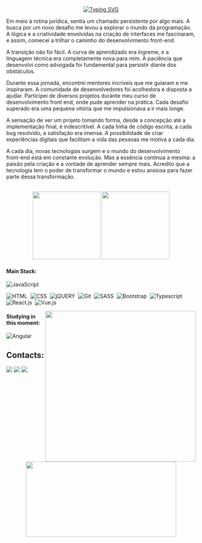 
<div align="center"> 
<a href="https://git.io/typing-svg"><img src="https://readme-typing-svg.demolab.com?font=Fira+Code&pause=1000&color=FE428E&width=435&lines=WHO+IS+ANA%3F" alt="Typing SVG" /></a>
</div>


<p>
Em meio à rotina jurídica, sentia um chamado persistente por algo mais. A busca por um novo desafio me levou a explorar o mundo da programação. A lógica e a criatividade envolvidas na criação de interfaces me fascinaram, e assim, comecei a trilhar o caminho do desenvolvimento front-end.

A transição não foi fácil. A curva de aprendizado era íngreme, e a linguagem técnica era completamente nova para mim. A paciência que desenvolvi como advogada foi fundamental para persistir diante dos obstáculos.

Durante essa jornada, encontrei mentores incríveis que me guiaram e me inspiraram. A comunidade de desenvolvedores foi acolhedora e disposta a ajudar. Participei de diversos projetos durante meu curso de desenvolvimento front end, onde pude aprender na prática. Cada desafio superado era uma pequena vitória que me impulsionava a ir mais longe.

A sensação de ver um projeto tomando forma, desde a concepção até a implementação final, é indescritível. A cada linha de código escrita, a cada bug resolvido, a satisfação era imensa. A possibilidade de criar experiências digitais que facilitam a vida das pessoas me motiva a cada dia.

A cada dia, novas tecnologias surgem e o mundo do desenvolvimento front-end está em constante evolução. Mas a essência continua a mesma: a paixão pela criação e a vontade de aprender sempre mais. Acredito que a tecnologia tem o poder de transformar o mundo e estou ansiosa para fazer parte dessa transformação.

 </p>
<br>


<div align="center">
  <img height="180em" src="https://github-readme-streak-stats.herokuapp.com?user=anameneiro&theme=radical&mode=weekly"/>
  <img height="180em" src="https://github-readme-stats.vercel.app/api/top-langs/?username=anameneiro&layout=compact&theme=radical"/>
</div>

#### Main Stack:


![JavaScript](https://img.shields.io/badge/JavaScript-F7DF1E?style=for-the-badge&logo=javascript&logoColor=black)&nbsp; 

![HTML](https://img.shields.io/badge/HTML5-E34F26?style=for-the-badge&logo=html5&logoColor=white)&nbsp;
![CSS](https://img.shields.io/badge/CSS3-1572B6?style=for-the-badge&logo=css3&logoColor=white)&nbsp;
![jQUERY](https://img.shields.io/badge/jQuery-0769AD?style=for-the-badge&logo=jquery&logoColor=white)&nbsp;
![Git](https://img.shields.io/badge/GIT-E44C30?style=for-the-badge&logo=git&logoColor=white)&nbsp;
![SASS](https://img.shields.io/badge/Sass-CC6699?style=for-the-badge&logo=sass&logoColor=white)&nbsp;
![Bootstrap]( 	https://img.shields.io/badge/Bootstrap-563D7C?style=for-the-badge&logo=bootstrap&logoColor=white)&nbsp;
![Typescript](https://img.shields.io/badge/TypeScript-007ACC?style=for-the-badge&logo=typescript&logoColor=white)&nbsp;
![React.js](https://img.shields.io/badge/React-20232A?style=for-the-badge&logo=react&logoColor=61DAFB)&nbsp;
![Vue.js](https://img.shields.io/badge/Vue.js-35495E?style=for-the-badge&logo=vue.js&logoColor=4FC08D)&nbsp;


<img src="https://encurtador.com.br/hIV56" min-width="400px" max-width="400px" width="400px" align="right" alt="">


#### Studying in this moment:


![Angular](https://img.shields.io/badge/Angular-DD0031?style=for-the-badge&logo=angular&logoColor=white)&nbsp;


## Contacts:

<div> 
<a href="https://www.instagram.com/ana.c.meneiro/" target="_blank"><img src="https://img.shields.io/badge/-Instagram-%23E4405F?style=for-the-badge&logo=instagram&logoColor=white"></a>
<a href = "mailto:anacmeneiro@gmail.com"> <img src="https://img.shields.io/badge/-Gmail-%23333?style=for-the-badge&logo=gmail&logoColor=white" target="_blank"></a>
<a href="https://www.linkedin.com/in/ana-claudia-meneiro-lima-8b6629282/" target="_blank"><img src="https://img.shields.io/badge/-LinkedIn-%230077B5?style=for-the-badge&logo=linkedin&logoColor=white"  target="_blank"></a> 

</div>&nbsp;&nbsp;
<div align="center">
<img width="400px" height="200px" src="https://i.pinimg.com/originals/f9/57/6f/f9576fca9fc8ef79976a1d6327bbe9ae.gif"/>
</div>
<!--
**anameneiro/anameneiro** is a ✨ _special_ ✨ repository because its `README.md` (this file) appears on your GitHub profile.
<img width=100% src="https://capsule-render.vercel.app/api?type=waving&height=100&color=FE428E&section=footer"/>
Here are some ideas to get you started:

Desenvolvedora front-end em formação pela EBAC, e estudante de Análise e Desenvolvimento de Sistemas na Toledo Prudente.  </p> <p>Além de desenvolver, sou uma nerd de coração, pois é, sou aquela pessoa que assiste a documentários sobre algoritmos e fica empolgada com as atualizações do CSS. E quando não estou codificando, estou explorando mundos virtuais e derrotando bosses🚀✨</p>
<br>
```js
import Desenvolvedora from 'Naneda';
class SobreMim extends Desenvolvedora {
  nome     = 'Ana Claudia Meneiro';
  area    = 'Front-end';
  local = 'Teodoro Sampaio, SP';
}
```




- 🔭 I’m currently working on ...
- 🌱 I’m currently learning ...
- 👯 I’m looking to collaborate on ...
- 🤔 I’m looking for help with ...
- 💬 Ask me about ...
- 📫 How to reach me: ...
- 😄 Pronouns: ...
- ⚡ Fun fact: ...
-->
